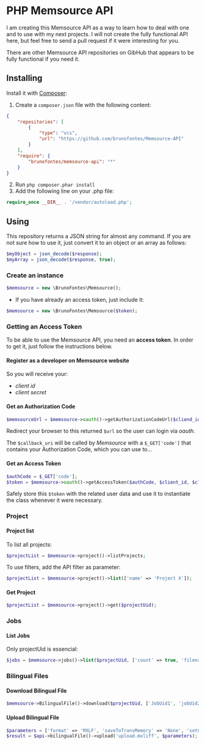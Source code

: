 # PHP Memsource API

I am creating this Memsource API as a way to learn how to deal with one and to use with my next projects. I will not create the fully functional API here, but feel free to send a pull request if it were interesting for you.

There are other Memsource API repositories on GibHub that appears to be fully functional if you need it.

## Installing

Install it with [Composer](https://getcomposer.org/):

1. Create a `composer.json` file with the following content:

```json
{
    "repositories": [
        {
            "type": "vcs",
            "url": "https://github.com/brunofontes/Memsource-API"
        }
    ],
    "require": {
        "brunofontes/memsource-api": "*"
    }
}
```

2. Run `php composer.phar install`
3. Add the following line on your .php file:

```php
require_once __DIR__ . '/vendor/autoload.php';
```

## Using

This repository returns a JSON string for almost any command.
If you are not sure how to use it, just convert it to an object or an array as follows:

```php
$myObject = json_decode($response);
$myArray = json_decode($response, true);
```

### Create an instance

```php
$memsource = new \BrunoFontes\Memsource();
```

- If you have already an access token, just include it:

```php
$memsource = new \BrunoFontes\Memsource($token);
```

### Getting an Access Token

To be able to use the Memsource API, you need an **access token**. In order to get it, just follow the instructions below.

#### Register as a developer on Memsource website

So you will receive your:

- *client id*
- *client secret*

#### Get an Authorization Code

```php
$memsourceUrl = $memsource->oauth()->getAuthorizationCodeUrl($cliend_id, $callback_uri);
```

Redirect your browser to this returned `$url` so the user can login via *oauth*.

The `$callback_uri` will be called by *Memsource* with a `$_GET['code']` that contains your Authorization Code, which you can use to...

#### Get an Access Token

```php
$authCode = $_GET['code'];
$token = $memsource->oauth()->getAccessToken($authCode, $client_id, $client_secret, $callback_uri);
```

Safely store this `$token` with the related user data and use it to instantiate the class whenever it were necessary.

### Project

#### Project list

To list all projects:

```php
$projectList = $memsource->project()->listProjects;
```

To use filters, add the API filter as parameter:

```php
$projectList = $memsource->project()->list(['name' => 'Project X']);
```

#### Get Project

```php
$projectList = $memsource->project()->get($projectUid);
```

### Jobs

#### List Jobs

Only projectUid is essencial:

```php
$jobs = $memsource->jobs()->list($projectUid, ['count' => true, 'filename' => 'my_file.html']);
```

### Bilingual Files

#### Download Bilingual File

```php
$memsource->BilingualFile()->download($projectUid, ['JobUid1', 'jobUid2'], 'download.mxliff');
```

#### Upload Bilingual File

```php
$parameters = ['format' => 'MXLF', 'saveToTransMemory' => 'None', 'setCompleted' => 'false'];
$result = $api->bilingualFile()->upload('upload.mxliff', $parameters);
```
